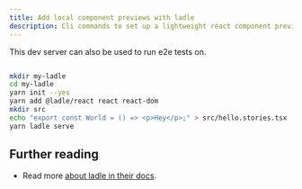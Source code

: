 ```yaml
---
title: Add local component previews with ladle
description: Cli commands to set up a lightweight react component preview environment used during development of individual components.
---
```


This dev server can also be used to run e2e tests on.

```sh

mkdir my-ladle
cd my-ladle
yarn init --yes
yarn add @ladle/react react react-dom
mkdir src
echo "export const World = () => <p>Hey</p>;" > src/hello.stories.tsx
yarn ladle serve

```
## Further reading

- Read more [about ladle in their docs](https://ladle.dev/docs/setup).
